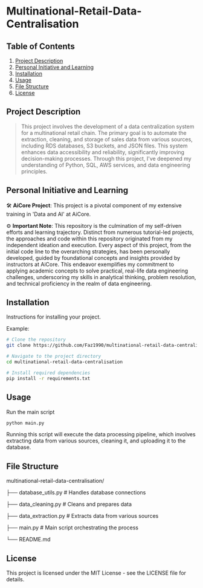 # Multinational-Retail-Data-Centralisation

## Table of Contents
1. [Project Description](#project-description)
2. [Personal Initiative and Learning](#personal-initiative-and-learning)
3. [Installation](#installation)
4. [Usage](#usage)
5. [File Structure](#file-structure)
6. [License](#license)

## Project Description
> This project involves the development of a data centralization system for a multinational retail chain. The primary goal is to automate the extraction, cleaning, and storage of sales data from various sources, including RDS databases, S3 buckets, and JSON files. This system enhances data accessibility and reliability, significantly improving decision-making processes. Through this project, I've deepened my understanding of Python, SQL, AWS services, and data engineering principles.

## Personal Initiative and Learning
🛠️ **AiCore Project**: This project is a pivotal component of my extensive training in 'Data and AI' at AiCore. 

⚙️ **Important Note**: This repository is the culmination of my self-driven efforts and learning trajectory. Distinct from numerous tutorial-led projects, the approaches and code within this repository originated from my independent ideation and execution. Every aspect of this project, from the initial code line to the overarching strategies, has been personally developed, guided by foundational concepts and insights provided by instructors at AiCore. This endeavor exemplifies my commitment to applying academic concepts to solve practical, real-life data engineering challenges, underscoring my skills in analytical thinking, problem resolution, and technical proficiency in the realm of data engineering.


## Installation
Instructions for installing your project.

Example:
```bash
# Clone the repository
git clone https://github.com/Faz1990/multinational-retail-data-centralisation.git

# Navigate to the project directory
cd multinational-retail-data-centralisation

# Install required dependencies
pip install -r requirements.txt

```
## Usage

Run the main script

```bash
python main.py

```

Running this script will execute the data processing pipeline, which involves extracting data from various sources, cleaning it, and uploading it to the database.

## File Structure

multinational-retail-data-centralisation/

├── database_utils.py    # Handles database connections

├── data_cleaning.py     # Cleans and prepares data

├── data_extraction.py   # Extracts data from various sources

├── main.py              # Main script orchestrating the process

└── README.md


## License

This project is licensed under the MIT License - see the LICENSE file for details.

